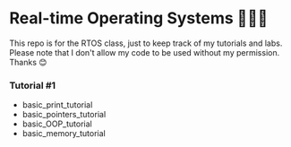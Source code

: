 # Real-time Operating Systems 👨🏻‍💻
This repo is for the RTOS class, just to keep track of my tutorials and labs.
Please note that I don't allow my code to be used without my permission. Thanks 😊

### Tutorial #1
- basic_print_tutorial
- basic_pointers_tutorial
- basic_OOP_tutorial
- basic_memory_tutorial